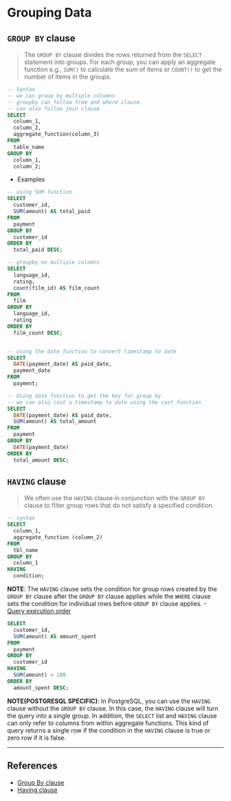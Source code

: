 # Grouping Data

## `GROUP BY` clause

> The `GROUP BY` clause divides the rows returned from the `SELECT` statement into groups. For each group, you can apply an aggregate function e.g.,  `SUM()` to calculate the sum of items or `COUNT()` to get the number of items in the groups.

```Sql
-- Syntax
-- we can group by multiple columns
-- groupby can follow from and where clause
-- can also follow join clause
SELECT
  column_1,
  column_2,
  aggregate_function(column_3)
FROM
  table_name
GROUP BY
  column_1,
  column_2;
```

* Examples

```Sql
-- using SUM function
SELECT
  customer_id,
  SUM(amount) AS total_paid
FROM
  payment
GROUP BY
  customer_id
ORDER BY
  total_paid DESC;

-- groupby on multiple columns
SELECT
  language_id,
  rating,
  count(film_id) AS film_count
FROM
  film
GROUP BY
  language_id,
  rating
ORDER BY
  film_count DESC;


-- using the date function to convert timestamp to date
SELECT
  DATE(payment_date) AS paid_date,
  payment_date
FROM
  payment;

-- Using date function to get the key for group by
-- we can also cast a timestamp to date using the cast function
SELECT
  DATE(payment_date) AS paid_date,
  SUM(amount) AS total_amount
FROM
  payment
GROUP BY
  DATE(payment_date)
ORDER BY
  total_amount DESC;
```

## `HAVING` clause

> We often use the `HAVING` clause in conjunction with the `GROUP BY` clause to filter group rows that do not satisfy a specified condition.

```Sql
-- syntax
SELECT
  column_1,
  aggregate_function (column_2)
FROM
  tbl_name
GROUP BY
  column_1
HAVING
  condition;
```

**NOTE**: The `HAVING` clause sets the condition for group rows created by the `GROUP BY` clause after the `GROUP BY` clause applies while the `WHERE` clause sets the condition for individual rows before `GROUP BY` clause applies. -[Query execution order](../misc/query_execution_order.md)

```Sql
SELECT
  customer_id,
  SUM(amount) AS amount_spent
FROM
  payment
GROUP BY
  customer_id
HAVING
  SUM(amount) > 100
ORDER BY
  amount_spent DESC;
```

**NOTE(POSTGRESQL SPECIFIC)**: In PostgreSQL, you can use the `HAVING` clause without the `GROUP BY` clause. In this case, the `HAVING` clause will turn the query into a single group. In addition, the `SELECT` list and `HAVING` clause can only refer to columns from within aggregate functions. This kind of query returns a single row if the condition in the `HAVING` clause is true or zero row if it is false.

---

## References

* [Group By clause](https://www.postgresqltutorial.com/postgresql-group-by/)
* [Having clause](https://www.postgresqltutorial.com/postgresql-having/)
